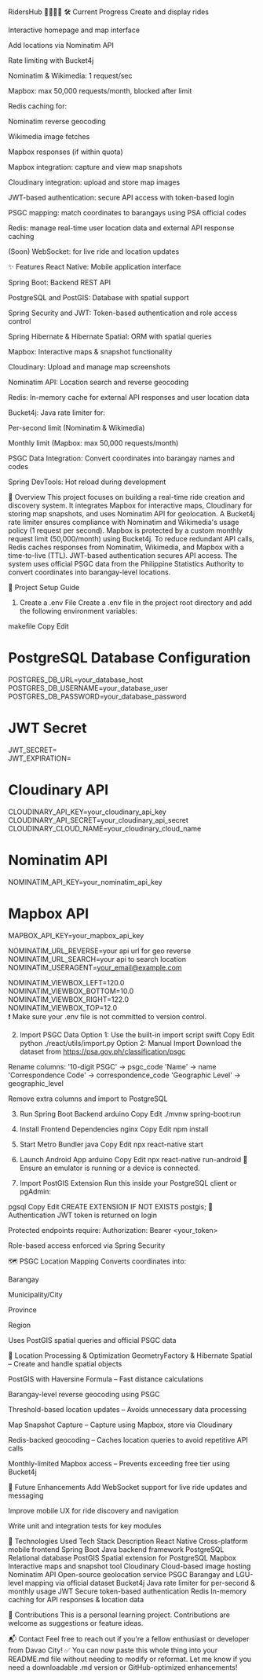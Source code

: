 RidersHub 🚴‍♂️🚗🛵
🛠️ Current Progress
Create and display rides

Interactive homepage and map interface

Add locations via Nominatim API

Rate limiting with Bucket4j

Nominatim & Wikimedia: 1 request/sec

Mapbox: max 50,000 requests/month, blocked after limit

Redis caching for:

Nominatim reverse geocoding

Wikimedia image fetches

Mapbox responses (if within quota)

Mapbox integration: capture and view map snapshots

Cloudinary integration: upload and store map images

JWT-based authentication: secure API access with token-based login

PSGC mapping: match coordinates to barangays using PSA official codes

Redis: manage real-time user location data and external API response caching

(Soon) WebSocket: for live ride and location updates

✨ Features
React Native: Mobile application interface

Spring Boot: Backend REST API

PostgreSQL and PostGIS: Database with spatial support

Spring Security and JWT: Token-based authentication and role access control

Spring Hibernate & Hibernate Spatial: ORM with spatial queries

Mapbox: Interactive maps & snapshot functionality

Cloudinary: Upload and manage map screenshots

Nominatim API: Location search and reverse geocoding

Redis: In-memory cache for external API responses and user location data

Bucket4j: Java rate limiter for:

Per-second limit (Nominatim & Wikimedia)

Monthly limit (Mapbox: max 50,000 requests/month)

PSGC Data Integration: Convert coordinates into barangay names and codes

Spring DevTools: Hot reload during development

📌 Overview
This project focuses on building a real-time ride creation and discovery system. It integrates Mapbox for interactive maps, Cloudinary for storing map snapshots, and uses Nominatim API for geolocation. A Bucket4j rate limiter ensures compliance with Nominatim and Wikimedia's usage policy (1 request per second). Mapbox is protected by a custom monthly request limit (50,000/month) using Bucket4j. To reduce redundant API calls, Redis caches responses from Nominatim, Wikimedia, and Mapbox with a time-to-live (TTL). JWT-based authentication secures API access. The system uses official PSGC data from the Philippine Statistics Authority to convert coordinates into barangay-level locations.

🚀 Project Setup Guide
1. Create a .env File
Create a .env file in the project root directory and add the following environment variables:

makefile
Copy
Edit
# PostgreSQL Database Configuration
POSTGRES_DB_URL=your_database_host  
POSTGRES_DB_USERNAME=your_database_user  
POSTGRES_DB_PASSWORD=your_database_password  

# JWT Secret
JWT_SECRET=  
JWT_EXPIRATION=  

# Cloudinary API
CLOUDINARY_API_KEY=your_cloudinary_api_key  
CLOUDINARY_API_SECRET=your_cloudinary_api_secret  
CLOUDINARY_CLOUD_NAME=your_cloudinary_cloud_name  

# Nominatim API
NOMINATIM_API_KEY=your_nominatim_api_key  

# Mapbox API
MAPBOX_API_KEY=your_mapbox_api_key  

NOMINATIM_URL_REVERSE=your api url for geo reverse  
NOMINATIM_URL_SEARCH=your api to search location  
NOMINATIM_USERAGENT=your_email@example.com  

NOMINATIM_VIEWBOX_LEFT=120.0  
NOMINATIM_VIEWBOX_BOTTOM=10.0  
NOMINATIM_VIEWBOX_RIGHT=122.0  
NOMINATIM_VIEWBOX_TOP=12.0  
❗ Make sure your .env file is not committed to version control.

2. Import PSGC Data
Option 1: Use the built-in import script
swift
Copy
Edit
python ./react/utils/import.py
Option 2: Manual Import
Download the dataset from https://psa.gov.ph/classification/psgc

Rename columns:
'10-digit PSGC' -> psgc_code
'Name' -> name
'Correspondence Code' -> correspondence_code
'Geographic Level' -> geographic_level

Remove extra columns and import to PostgreSQL

3. Run Spring Boot Backend
arduino
Copy
Edit
./mvnw spring-boot:run
4. Install Frontend Dependencies
nginx
Copy
Edit
npm install
5. Start Metro Bundler
java
Copy
Edit
npx react-native start
6. Launch Android App
arduino
Copy
Edit
npx react-native run-android
📱 Ensure an emulator is running or a device is connected.

7. Import PostGIS Extension
Run this inside your PostgreSQL client or pgAdmin:

pgsql
Copy
Edit
CREATE EXTENSION IF NOT EXISTS postgis;
🔐 Authentication
JWT token is returned on login

Protected endpoints require:
Authorization: Bearer <your_token>

Role-based access enforced via Spring Security

🗺️ PSGC Location Mapping
Converts coordinates into:

Barangay

Municipality/City

Province

Region

Uses PostGIS spatial queries and official PSGC data

🧠 Location Processing & Optimization
GeometryFactory & Hibernate Spatial – Create and handle spatial objects

PostGIS with Haversine Formula – Fast distance calculations

Barangay-level reverse geocoding using PSGC

Threshold-based location updates – Avoids unnecessary data processing

Map Snapshot Capture – Capture using Mapbox, store via Cloudinary

Redis-backed geocoding – Caches location queries to avoid repetitive API calls

Monthly-limited Mapbox access – Prevents exceeding free tier using Bucket4j

🔮 Future Enhancements
Add WebSocket support for live ride updates and messaging

Improve mobile UX for ride discovery and navigation

Write unit and integration tests for key modules

🧰 Technologies Used
Tech Stack	Description
React Native	Cross-platform mobile frontend
Spring Boot	Java backend framework
PostgreSQL	Relational database
PostGIS	Spatial extension for PostgreSQL
Mapbox	Interactive maps and snapshot tool
Cloudinary	Cloud-based image hosting
Nominatim API	Open-source geolocation service
PSGC	Barangay and LGU-level mapping via official dataset
Bucket4j	Java rate limiter for per-second & monthly usage
JWT	Secure token-based authentication
Redis	In-memory caching for API responses & location data

🤝 Contributions
This is a personal learning project. Contributions are welcome as suggestions or feature ideas.

📬 Contact
Feel free to reach out if you're a fellow enthusiast or developer from Davao City!
✅ You can now paste this whole thing into your README.md file without needing to modify or reformat. Let me know if you need a downloadable .md version or GitHub-optimized enhancements!
